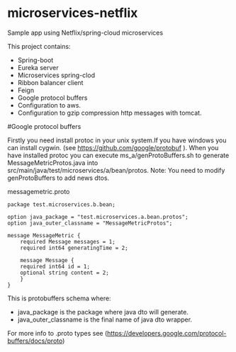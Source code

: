 # microservices-netflix

Sample app using Netflix/spring-cloud microservices

This project contains:

* Spring-boot
* Eureka server
* Microservices spring-clod
* Ribbon balancer client
* Feign
* Google protocol buffers
* Configuration to aws.
* Configuration to gzip compression http messages with tomcat.


#Google protocol buffers

Firstly  you need install protoc in your unix system.If you have windows you can install cygwin.
(see https://github.com/google/protobuf ).
When you have installed protoc you can execute ms_a/genProtoBuffers.sh to generate MessageMetricProtos.java into src/main/java/test/microservices/a/bean/protos.
Note: You need to modify genProtoBuffers to add news dtos.

   messagemetric.proto

	package test.microservices.b.bean;

	option java_package = "test.microservices.a.bean.protos";
	option java_outer_classname = "MessageMetricProtos";

	message MessageMetric {
		required Message messages = 1;
		required int64 generatingTime = 2;

		message Message {
		required int64 id = 1;
		optional string content = 2;
		}
	}
	
This is protobuffers schema where:

* java_package is the package where java dto will generate.
* java_outer_classname is the final name of java dto wrapper.


For more info to .proto types see (https://developers.google.com/protocol-buffers/docs/proto)









